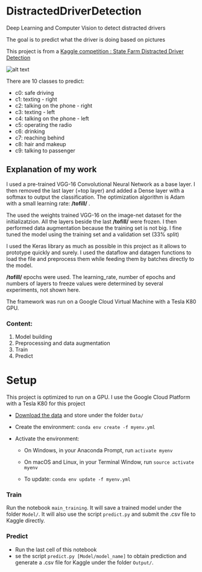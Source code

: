 # DistractedDriverDetection
Deep Learning and Computer Vision to detect distracted drivers

The goal is to predict what the driver is doing based on pictures

This project is from a [Kaggle competition : State Farm Distracted Driver Detection
](https://www.kaggle.com/c/state-farm-distracted-driver-detection)


![alt text](https://github.com/cyril-p/DistractedDriverDetection/blob/master/misc/output_DEb8oT.gif)

There are 10 classes to predict:
* c0: safe driving
* c1: texting - right
* c2: talking on the phone - right
* c3: texting - left
* c4: talking on the phone - left
* c5: operating the radio
* c6: drinking
* c7: reaching behind
* c8: hair and makeup
* c9: talking to passenger

## Explanation of my work

I used a pre-trained VGG-16 Convolutional Neural Network as a base layer. I then removed the last layer (=top layer) and added a Dense layer with a softmax to output the classification. The optimization algorithm is Adam with a small learning rate: **/tofill/**  . 


The used the weights trained VGG-16 on the image-net dataset for the initializatzion. All the layers beside the last **/tofill/**  were frozen. I then performed data augmentation because the training set is not big. I fine tuned the model using the training set and a validation set (33% split)

I used the Keras library as much as possible in this project as it allows to prototype quickly and surely. I used the dataflow and datagen functions to load the file and preprocess them while feeding them by batches directly to the model.


**/tofill/** epochs were used. The learning_rate, number of epochs and numbers of layers to freeze values were determined by several experiments, not shown here. 


The framework was run on a Google Cloud Virtual Machine with a Tesla K80 GPU.


### Content:

1. Model building
2. Preprocessing and data augmentation
3. Train
4. Predict

# Setup

This project is optimized to run on a GPU. I use the Google Cloud Platform with a Tesla K80 for this project

* [Download the data](https://www.kaggle.com/c/state-farm-distracted-driver-detection/data) and store under the folder `Data/`

* Create the environment:
    `conda env create -f myenv.yml `

* Activate the environment:
    - On Windows, in your Anaconda Prompt, run 
    `activate myenv`
    - On macOS and Linux, in your Terminal Window, run 
    `source activate myenv`

    - To update:
    `conda env update -f myenv.yml`
    
### Train

Run the notebook `main_training`. It will save a trained model under the folder `Model/`. It will also use the script `predict.py` and submit the .csv file to Kaggle directly.

### Predict
* Run the last cell of this notebook
* se the script `predict.py [Model/model_name]` to obtain prediction and generate a .csv file for Kaggle under the folder `Output/`.

